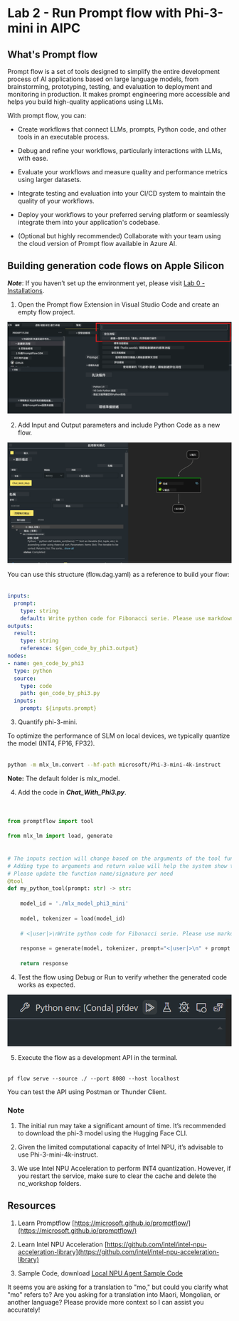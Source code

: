 <!--
CO_OP_TRANSLATOR_METADATA:
{
  "original_hash": "830eb246b6fa04f22004b271f3294cfc",
  "translation_date": "2025-04-04T12:55:51+00:00",
  "source_file": "md\\02.Application\\02.Code\\Phi3\\VSCodeExt\\HOL\\Apple\\02.PromptflowWithMLX.md",
  "language_code": "mo"
}
-->
# **Lab 2 - Run Prompt flow with Phi-3-mini in AIPC**

## **What's Prompt flow**

Prompt flow is a set of tools designed to simplify the entire development process of AI applications based on large language models, from brainstorming, prototyping, testing, and evaluation to deployment and monitoring in production. It makes prompt engineering more accessible and helps you build high-quality applications using LLMs.

With prompt flow, you can:

- Create workflows that connect LLMs, prompts, Python code, and other tools in an executable process.

- Debug and refine your workflows, particularly interactions with LLMs, with ease.

- Evaluate your workflows and measure quality and performance metrics using larger datasets.

- Integrate testing and evaluation into your CI/CD system to maintain the quality of your workflows.

- Deploy your workflows to your preferred serving platform or seamlessly integrate them into your application's codebase.

- (Optional but highly recommended) Collaborate with your team using the cloud version of Prompt flow available in Azure AI.



## **Building generation code flows on Apple Silicon**

***Note***: If you haven’t set up the environment yet, please visit [Lab 0 - Installations](./01.Installations.md).

1. Open the Prompt flow Extension in Visual Studio Code and create an empty flow project.

![create](../../../../../../../../../translated_images/pf_create.d6172d8277a78a7fa82cd6ff727ed44e037fa78b662f1f62d5963f36d712d229.mo.png)

2. Add Input and Output parameters and include Python Code as a new flow.

![flow](../../../../../../../../../translated_images/pf_flow.d5646a323fb7f444c0b98b4521057a592325c583e7ba18bc31500bc0415e9ef3.mo.png)

You can use this structure (flow.dag.yaml) as a reference to build your flow:

```yaml

inputs:
  prompt:
    type: string
    default: Write python code for Fibonacci serie. Please use markdown as output
outputs:
  result:
    type: string
    reference: ${gen_code_by_phi3.output}
nodes:
- name: gen_code_by_phi3
  type: python
  source:
    type: code
    path: gen_code_by_phi3.py
  inputs:
    prompt: ${inputs.prompt}


```

3. Quantify phi-3-mini.

To optimize the performance of SLM on local devices, we typically quantize the model (INT4, FP16, FP32).

```bash

python -m mlx_lm.convert --hf-path microsoft/Phi-3-mini-4k-instruct

```

**Note:** The default folder is mlx_model.

4. Add the code in ***Chat_With_Phi3.py***.

```python


from promptflow import tool

from mlx_lm import load, generate


# The inputs section will change based on the arguments of the tool function, after you save the code
# Adding type to arguments and return value will help the system show the types properly
# Please update the function name/signature per need
@tool
def my_python_tool(prompt: str) -> str:

    model_id = './mlx_model_phi3_mini'

    model, tokenizer = load(model_id)

    # <|user|>\nWrite python code for Fibonacci serie. Please use markdown as output<|end|>\n<|assistant|>

    response = generate(model, tokenizer, prompt="<|user|>\n" + prompt  + "<|end|>\n<|assistant|>", max_tokens=2048, verbose=True)

    return response


```

4. Test the flow using Debug or Run to verify whether the generated code works as expected.

![RUN](../../../../../../../../../translated_images/pf_run.d918637dc00f61e9bdeec37d4cc9646f77d270ac9203bcce13569f3157202b6e.mo.png)

5. Execute the flow as a development API in the terminal.

```

pf flow serve --source ./ --port 8080 --host localhost   

```

You can test the API using Postman or Thunder Client.


### **Note**

1. The initial run may take a significant amount of time. It’s recommended to download the phi-3 model using the Hugging Face CLI.

2. Given the limited computational capacity of Intel NPU, it’s advisable to use Phi-3-mini-4k-instruct.

3. We use Intel NPU Acceleration to perform INT4 quantization. However, if you restart the service, make sure to clear the cache and delete the nc_workshop folders.



## **Resources**

1. Learn Promptflow [https://microsoft.github.io/promptflow/](https://microsoft.github.io/promptflow/)

2. Learn Intel NPU Acceleration [https://github.com/intel/intel-npu-acceleration-library](https://github.com/intel/intel-npu-acceleration-library)

3. Sample Code, download [Local NPU Agent Sample Code](../../../../../../../../../code/07.Lab/01/AIPC/local-npu-agent)

It seems you are asking for a translation to "mo," but could you clarify what "mo" refers to? Are you asking for a translation into Maori, Mongolian, or another language? Please provide more context so I can assist you accurately!